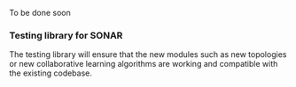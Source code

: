 To be done soon

### Testing library for SONAR
The testing library will ensure that the new modules such as new topologies or new collaborative learning algorithms are working and compatible with the existing codebase.